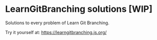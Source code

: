 # LearnGitBranching solutions [WIP]

Solutions to every problem of Learn Git Branching.

Try it yourself at: https://learngitbranching.js.org/
